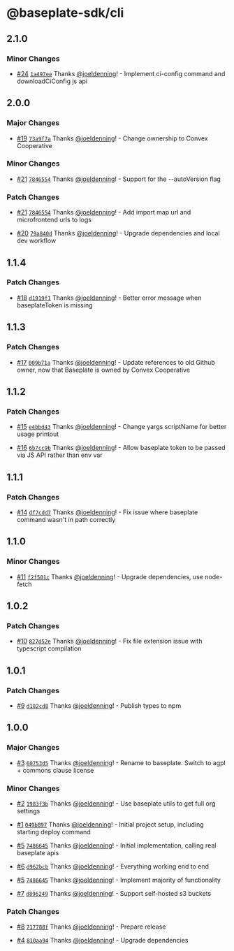 # @baseplate-sdk/cli

## 2.1.0

### Minor Changes

- [#24](https://github.com/ConvexCooperative/baseplate-cli/pull/24) [`1a497ee`](https://github.com/ConvexCooperative/baseplate-cli/commit/1a497eed849eb761c1b953b8fb389906be3a83ed) Thanks [@joeldenning](https://github.com/joeldenning)! - Implement ci-config command and downloadCiConfig js api

## 2.0.0

### Major Changes

- [#19](https://github.com/ConvexCooperative/baseplate-cli/pull/19) [`73a9f7a`](https://github.com/ConvexCooperative/baseplate-cli/commit/73a9f7a4ef61afb44b3fe22a93cbef94b278b0e4) Thanks [@joeldenning](https://github.com/joeldenning)! - Change ownership to Convex Cooperative

### Minor Changes

- [#21](https://github.com/ConvexCooperative/baseplate-cli/pull/21) [`7846554`](https://github.com/ConvexCooperative/baseplate-cli/commit/7846554dbca966cf996b2976da5d0653503c5965) Thanks [@joeldenning](https://github.com/joeldenning)! - Support for the --autoVersion flag

### Patch Changes

- [#21](https://github.com/ConvexCooperative/baseplate-cli/pull/21) [`7846554`](https://github.com/ConvexCooperative/baseplate-cli/commit/7846554dbca966cf996b2976da5d0653503c5965) Thanks [@joeldenning](https://github.com/joeldenning)! - Add import map url and microfrontend urls to logs

- [#20](https://github.com/ConvexCooperative/baseplate-cli/pull/20) [`79a840d`](https://github.com/ConvexCooperative/baseplate-cli/commit/79a840d62490aaca013939392c31d885228147b9) Thanks [@joeldenning](https://github.com/joeldenning)! - Upgrade dependencies and local dev workflow

## 1.1.4

### Patch Changes

- [#18](https://github.com/ConvexCooperative/baseplate-cli/pull/18) [`d1919f1`](https://github.com/ConvexCooperative/baseplate-cli/commit/d1919f1d40bbfcc96e6d6a7002f8e37977b8b928) Thanks [@joeldenning](https://github.com/joeldenning)! - Better error message when baseplateToken is missing

## 1.1.3

### Patch Changes

- [#17](https://github.com/ConvexCooperative/baseplate-cli/pull/17) [`009b71a`](https://github.com/ConvexCooperative/baseplate-cli/commit/009b71a4f52557b4aad9255d21adcf6e3637b912) Thanks [@joeldenning](https://github.com/joeldenning)! - Update references to old Github owner, now that Baseplate is owned by Convex Cooperative

## 1.1.2

### Patch Changes

- [#15](https://github.com/ConvexCooperative/baseplate-cli/pull/15) [`e4bbd43`](https://github.com/ConvexCooperative/baseplate-cli/commit/e4bbd435ff58b4d2c596e965eff715a6e99948c6) Thanks [@joeldenning](https://github.com/joeldenning)! - Change yargs scriptName for better usage printout

- [#16](https://github.com/ConvexCooperative/baseplate-cli/pull/16) [`6b7cc9b`](https://github.com/ConvexCooperative/baseplate-cli/commit/6b7cc9bb9a89717bb8e35c641db91534bfe1b056) Thanks [@joeldenning](https://github.com/joeldenning)! - Allow baseplate token to be passed via JS API rather than env var

## 1.1.1

### Patch Changes

- [#14](https://github.com/ConvexCooperative/baseplate-cli/pull/14) [`df7cdd7`](https://github.com/ConvexCooperative/baseplate-cli/commit/df7cdd79a591e1f3ce92e2a77881cc9b04a88452) Thanks [@joeldenning](https://github.com/joeldenning)! - Fix issue where baseplate command wasn't in path correctly

## 1.1.0

### Minor Changes

- [#11](https://github.com/ConvexCooperative/baseplate-cli/pull/11) [`f2f501c`](https://github.com/ConvexCooperative/baseplate-cli/commit/f2f501cd4c5ed2df8bad1a0d3c1b7da428228934) Thanks [@joeldenning](https://github.com/joeldenning)! - Upgrade dependencies, use node-fetch

## 1.0.2

### Patch Changes

- [#10](https://github.com/ConvexCooperative/baseplate-cli/pull/10) [`827d52e`](https://github.com/ConvexCooperative/baseplate-cli/commit/827d52e0d63e910c4d4fba22769545ff8cc7ae1c) Thanks [@joeldenning](https://github.com/joeldenning)! - Fix file extension issue with typescript compilation

## 1.0.1

### Patch Changes

- [#9](https://github.com/ConvexCooperative/baseplate-cli/pull/9) [`d182cd8`](https://github.com/ConvexCooperative/baseplate-cli/commit/d182cd845805fc05865dfb00db5135d1901cfe02) Thanks [@joeldenning](https://github.com/joeldenning)! - Publish types to npm

## 1.0.0

### Major Changes

- [#3](https://github.com/ConvexCooperative/baseplate-cli/pull/3) [`60753d5`](https://github.com/ConvexCooperative/baseplate-cli/commit/60753d5465d6aa5b31f62b76d25af0fcad8d44c6) Thanks [@joeldenning](https://github.com/joeldenning)! - Rename to baseplate. Switch to agpl + commons clause license

### Minor Changes

- [#2](https://github.com/ConvexCooperative/baseplate-cli/pull/2) [`1983f3b`](https://github.com/ConvexCooperative/baseplate-cli/commit/1983f3b33c8ef5b7249cc5240ac209ff093d4d8f) Thanks [@joeldenning](https://github.com/joeldenning)! - Use baseplate utils to get full org settings

- [#1](https://github.com/ConvexCooperative/baseplate-cli/pull/1) [`049b897`](https://github.com/ConvexCooperative/baseplate-cli/commit/049b897d80cedd6e8d2d23d0257e016f2a8bed2e) Thanks [@joeldenning](https://github.com/joeldenning)! - Initial project setup, including starting deploy command

- [#5](https://github.com/ConvexCooperative/baseplate-cli/pull/5) [`7486645`](https://github.com/ConvexCooperative/baseplate-cli/commit/74866450e72d1a0d7beab5c80f294565f3c40c6e) Thanks [@joeldenning](https://github.com/joeldenning)! - Initial implementation, calling real baseplate apis

- [#6](https://github.com/ConvexCooperative/baseplate-cli/pull/6) [`d962bcb`](https://github.com/ConvexCooperative/baseplate-cli/commit/d962bcb43cadd2195fe28a1e0e72d7ffe4ae0d92) Thanks [@joeldenning](https://github.com/joeldenning)! - Everything working end to end

- [#5](https://github.com/ConvexCooperative/baseplate-cli/pull/5) [`7486645`](https://github.com/ConvexCooperative/baseplate-cli/commit/74866450e72d1a0d7beab5c80f294565f3c40c6e) Thanks [@joeldenning](https://github.com/joeldenning)! - Implement majority of functionality

- [#7](https://github.com/ConvexCooperative/baseplate-cli/pull/7) [`d896249`](https://github.com/ConvexCooperative/baseplate-cli/commit/d896249c3f4225696d4eecbd931078345a6831f2) Thanks [@joeldenning](https://github.com/joeldenning)! - Support self-hosted s3 buckets

### Patch Changes

- [#8](https://github.com/ConvexCooperative/baseplate-cli/pull/8) [`717788f`](https://github.com/ConvexCooperative/baseplate-cli/commit/717788f80f922327ba36f2482c3a06d9d82b4b90) Thanks [@joeldenning](https://github.com/joeldenning)! - Prepare release

- [#4](https://github.com/ConvexCooperative/baseplate-cli/pull/4) [`810aa94`](https://github.com/ConvexCooperative/baseplate-cli/commit/810aa94c5752776b81477cf4f584a93199a01c97) Thanks [@joeldenning](https://github.com/joeldenning)! - Upgrade dependencies
